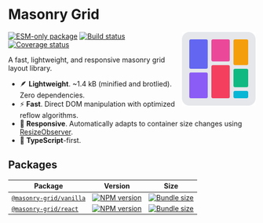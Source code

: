 # Masonry Grid

<img align="right" width="150" height="150" alt="Logo" src="website/src/assets/logo.svg">

[![ESM-only package][package]][package-url]
[![Build status][build]][build-url]
[![Coverage status][coverage]][coverage-url]

[package]: https://img.shields.io/badge/package-ESM--only-ffe536.svg
[package-url]: https://nodejs.org/api/esm.html

[build]: https://img.shields.io/github/actions/workflow/status/TrigenSoftware/masonry-grid/tests.yml?branch=main
[build-url]: https://github.com/TrigenSoftware/masonry-grid/actions

[coverage]: https://img.shields.io/codecov/c/github/TrigenSoftware/masonry-grid.svg
[coverage-url]: https://app.codecov.io/gh/TrigenSoftware/masonry-grid

A fast, lightweight, and responsive masonry grid layout library.

- 🪶 **Lightweight**. ~1.4 kB (minified and brotlied). Zero dependencies.
- ⚡ **Fast**. Direct DOM manipulation with optimized reflow algorithms.
- 📱 **Responsive**. Automatically adapts to container size changes using [ResizeObserver](https://developer.mozilla.org/en-US/docs/Web/API/ResizeObserver).
- 📘 **TypeScript**-first.

## Packages

| Package | Version | Size |
|---------|---------|------|
| [`@masonry-grid/vanilla`](packages/vanilla#readme) | [![NPM version][vanilla-npm]][vanilla-npm-url] | [![Bundle size][vanilla-size]][vanilla-size-url] |
| [`@masonry-grid/react`](packages/react#readme) | [![NPM version][react-npm]][react-npm-url] | [![Bundle size][react-size]][react-size-url] |

<!-- vanilla -->

[vanilla-npm]: https://img.shields.io/npm/v/%40masonry-grid%2Fvanilla.svg
[vanilla-npm-url]: https://www.npmjs.com/package/@masonry-grid/vanilla

[vanilla-size]: https://deno.bundlejs.com/badge?q=%40masonry-grid%2Fvanilla
[vanilla-size-url]: https://bundlejs.com/?q=%40masonry-grid%2Fvanilla

<!-- react -->

[react-npm]: https://img.shields.io/npm/v/%40masonry-grid%2Freact.svg
[react-npm-url]: https://www.npmjs.com/package/@masonry-grid/react

[react-size]: https://deno.bundlejs.com/badge?q=%40masonry-grid%2Freact
[react-size-url]: https://bundlejs.com/?q=%40masonry-grid%2Freact
